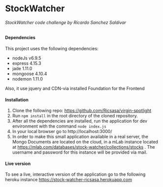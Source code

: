 # StockWatcher
###### StockWatcher code challenge by Ricardo Sanchez Saldivar
#### Dependencies
This project uses the following dependencies: 
* nodeJs v6.9.5
* express 4.15.3
* jade 1.11.0
* mongoose 4.10.4
* nodemon 1.11.0

Also, it use jquery and CDN-via installed Foundation for the Frontend

#### Installation

1. Clone the following repo: https://github.com/Ricsasa/virgin-spotlight 
2. Run `npm install` in the root directory of the cloned repository.
2. After all the dependencies are installed, run the application for dev environment with the command `node index.js`
3. In your local browser go to http://localhost:3000/
4. In order to make this small application available in a real server, the Mongo Documents are located on the cloud, in a mLab instance located at https://mlab.com/databases/stock-watcher/collections/stocks . The username and password for this instance will be provided via mail.

#### Live version

To see a live, interactive version of the application go to the following heroku instance https://stock-watcher-ricsasa.herokuapp.com
